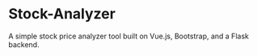 # Stock-Analyzer
A simple stock price analyzer tool built on Vue.js, Bootstrap, and a Flask backend.

